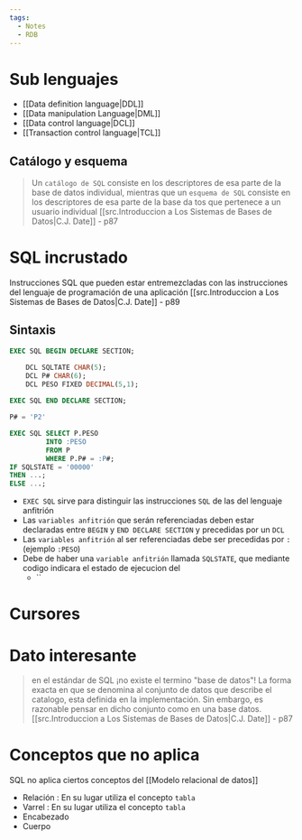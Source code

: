 ```yaml
---
tags:
  - Notes
  - RDB
---
```

# Sub lenguajes
- [[Data definition language|DDL]]
- [[Data manipulation Language|DML]]
- [[Data control language|DCL]]
- [[Transaction control language|TCL]]
## Catálogo y esquema
> Un `catálogo de SQL` consiste en los descriptores de esa parte de la base de datos individual, mientras que un `esquema de SQL` consiste en los descriptores de esa parte de la base da tos que pertenece a un usuario individual
> [[src.Introduccion a Los Sistemas de Bases de Datos|C.J. Date]] - p87

# SQL incrustado
Instrucciones SQL que pueden estar entremezcladas con las instrucciones del lenguaje de programación de una aplicación [[src.Introduccion a Los Sistemas de Bases de Datos|C.J. Date]] - p89

## Sintaxis
```SQL
EXEC SQL BEGIN DECLARE SECTION;

	DCL SQLTATE CHAR(5);
	DCL P# CHAR(6);
	DCL PESO FIXED DECIMAL(5,1);
	
EXEC SQL END DECLARE SECTION;

P# = 'P2'

EXEC SQL SELECT P.PESO
		 INTO :PESO
		 FROM P
		 WHERE P.P# = :P#;
IF SQLSTATE = '00000'
THEN ...;
ELSE ...;
```
 - `EXEC SQL` sirve para distinguir las instrucciones `SQL` de las del lenguaje anfitrión
 - Las `variables anfitrión` que serán referenciadas deben estar declaradas entre `BEGIN` y `END DECLARE SECTION` y precedidas por un `DCL`
 -  Las `variables anfitrión` al ser referenciadas debe ser precedidas por `:` (ejemplo `:PESO`)
 - Debe de haber una `variable anfitrión` llamada `SQLSTATE`, que mediante codigo indicara el estado de ejecucion del 
	 - ``
# Cursores
# Dato interesante
>en el estándar de SQL ¡no existe el termino "base de datos"! La forma exacta en que se denomina al conjunto de datos que describe el catalogo, esta definida en la implementación. Sin embargo, es razonable pensar en dicho conjunto como en una base datos. 
>[[src.Introduccion a Los Sistemas de Bases de Datos|C.J. Date]] - p87

# Conceptos que no aplica
SQL no aplica ciertos conceptos del [[Modelo relacional de datos]]

- Relación : En su lugar utiliza el concepto `tabla`
- Varrel : En su lugar utiliza el concepto `tabla`
- Encabezado
- Cuerpo
